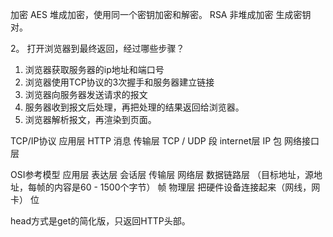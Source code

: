 


加密 AES 堆成加密，使用同一个密钥加密和解密。
RSA 非堆成加密 生成密钥对。

2。 打开浏览器到最终返回，经过哪些步骤？
1. 浏览器获取服务器的ip地址和端口号
2. 浏览器使用TCP协议的3次握手和服务器建立链接
3. 浏览器向服务器发送请求的报文
4. 服务器收到报文后处理，再把处理的结果返回给浏览器。
5. 浏览器解析报文，再渲染到页面。


TCP/IP协议
应用层  HTTP        消息
传输层  TCP / UDP   段
internet层 IP      包
网络接口层

OSI参考模型
应用层
表达层
会话层
传输层
网络层
数据链路层 （目标地址，源地址，每帧的内容是60 - 1500个字节）    帧
物理层   把硬件设备连接起来（网线，网卡）           位



head方式是get的简化版，只返回HTTP头部。





